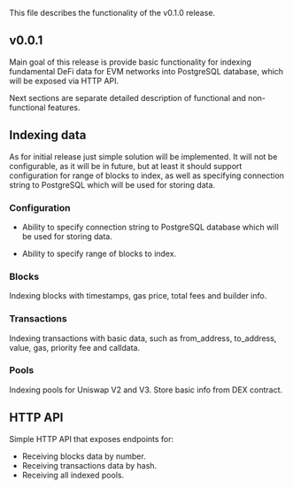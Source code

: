 This file describes the functionality of the v0.1.0 release.

## v0.0.1

Main goal of this release is provide basic functionality for indexing fundamental
DeFi data for EVM networks into PostgreSQL database, which will be exposed via HTTP API.

Next sections are separate detailed description of functional and non-functional features.


## Indexing data

As for initial release just simple solution will be implemented. It will not be configurable,
as it will be in future, but at least it should support configuration for range of blocks to index,
as well as specifying connection string to PostgreSQL which will be used for storing data.


### Configuration

- Ability to specify connection string to PostgreSQL database which will be used for storing data.

- Ability to specify range of blocks to index.

### Blocks 

Indexing blocks with timestamps, gas price, total fees and builder info.

### Transactions

Indexing transactions with basic data, such as from_address, to_address, value, gas, priority fee and calldata.

### Pools

Indexing pools for Uniswap V2 and V3. Store basic info from DEX contract.


## HTTP API

Simple HTTP API that exposes endpoints for:

- Receiving blocks data by number.
- Receiving transactions data by hash.
- Receiving all indexed pools.
